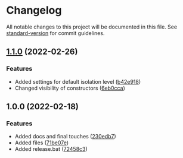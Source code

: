 # Changelog

All notable changes to this project will be documented in this file. See [standard-version](https://github.com/conventional-changelog/standard-version) for commit guidelines.

## [1.1.0](https://github.com/nikcio/Nikcio.DataAccess/compare/v1.0.0...v1.1.0) (2022-02-26)


### Features

* Added settings for default isolation level ([b42e918](https://github.com/nikcio/Nikcio.DataAccess/commit/b42e91885d9c00bcf1bf880e6f40c7cbc2f076f3))
* Changed visibility of constructors ([6eb0cca](https://github.com/nikcio/Nikcio.DataAccess/commit/6eb0cca96cb99c731bbfb91a29df9632abc1bf72))

## 1.0.0 (2022-02-18)


### Features

* Added docs and final touches ([230edb7](https://github.com/nikcio/Nikcio.DataAccess/commit/230edb75e22c1f6fbf59f72f79af051647e0da95))
* Added files ([71be07e](https://github.com/nikcio/Nikcio.DataAccess/commit/71be07e5e8869df590b894e5a4a177fede32a5d9))
* Added release.bat ([72458c3](https://github.com/nikcio/Nikcio.DataAccess/commit/72458c31da323db823c5084c9bcf0cecc73283e8))
